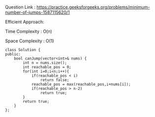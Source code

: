 Question Link : https://practice.geeksforgeeks.org/problems/minimum-number-of-jumps-1587115620/1

Efficient Approach:

Time Complexity : O(n)

Space Complexity : O(1)

    class Solution {
    public:
        bool canJump(vector<int>& nums) {
            int n = nums.size();
            int reachable_pos = 0;
            for(int i=0;i<n;i++){
                if(reachable_pos < i)
                    return false;
                reachable_pos = max(reachable_pos,i+nums[i]);
                if(reachable_pos > n-2)
                    return true;
            }
            return true;
        }
    };